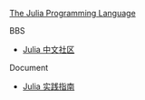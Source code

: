 
[The Julia Programming Language](https://julialang.org/)

BBS
- [Julia 中文社区](https://cn.julialang.org/)

Document
- [Julia 实践指南](https://julia-guide.gabriel-wu.com/)
